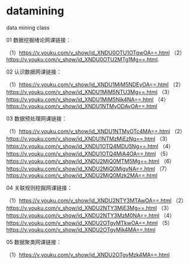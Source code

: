 # datamining
data mining class

01 数据挖掘绪论网课链接：
  
  （1）https://v.youku.com/v_show/id_XNDU0OTU1OTgwOA==.html 
  （2）https://v.youku.com/v_show/id_XNDU0OTU2MTg1Mg==.html.

02 认识数据网课链接：
  
  （1）https://v.youku.com/v_show/id_XNDU1MjM5NDEyOA==.html 
  （2）https://v.youku.com/v_show/id_XNDU1MjM5NTU3Mg==.html
  （3）https://v.youku.com/v_show/id_XNDU1MjM5Njk4NA==.html
  （4）https://v.youku.com/v_show/id_XNDU1NTMyODAyOA==.html
  
03 数据预处理网课链接：
  
  （1）https://v.youku.com/v_show/id_XNDU1NTMyOTc4MA==.html 
  （2）https://v.youku.com/v_show/id_XNDU1NTMzMjEzNg==.html
  （3）https://v.youku.com/v_show/id_XNDU1OTQ4MDU5Ng==.html 
  （4）https://v.youku.com/v_show/id_XNDU1OTQ4MjA4OA==.html
  （5）https://v.youku.com/v_show/id_XNDU2MjQ0MTM5Mg==.html
  （6）https://v.youku.com/v_show/id_XNDU2MjQ0MjgyNA==.html 
  （7）https://v.youku.com/v_show/id_XNDU2MjQ0Mzk2MA==.html

04 关联规则挖掘网课链接：
  
  （1）https://v.youku.com/v_show/id_XNDU2NTY3MTAwOA==.html 
  （2）https://v.youku.com/v_show/id_XNDU2NTY3MjE3Mg==.html
  （3）https://v.youku.com/v_show/id_XNDU2NTY3MzM0NA==.html 
  （4）https://v.youku.com/v_show/id_XNDU2OTgyMTkwOA==.html
  （5）https://v.youku.com/v_show/id_XNDU2OTgyMjk4MA==.html
  
 05 数据聚类网课链接：
  
  （1）https://v.youku.com/v_show/id_XNDU2OTgyMzk4MA==.html 
  
  
